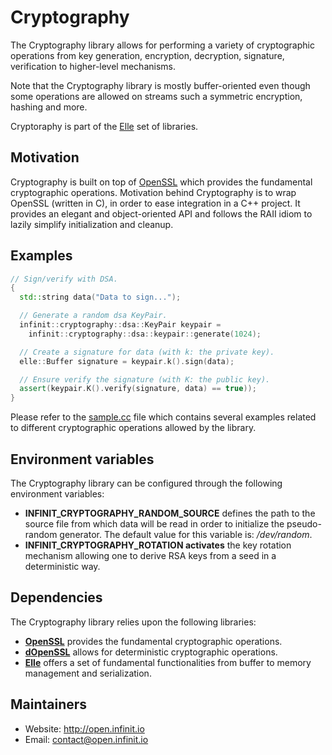 # Cryptography

The Cryptography library allows for performing a variety of cryptographic operations from key generation, encryption, decryption, signature, verification to higher-level mechanisms.

Note that the Cryptography library is mostly buffer-oriented even though some operations are allowed on streams such a symmetric encryption, hashing and more.

Cryptoraphy is part of the [Elle](https://github.com/infinit/elle) set of libraries.

## Motivation

Cryptography is built on top of [OpenSSL](http://www.openssl.org) which provides the fundamental cryptographic operations. Motivation behind Cryptography is to wrap OpenSSL (written in C), in order to ease integration in a C++ project. It provides an elegant and object-oriented API and follows the RAII idiom to lazily simplify initialization and cleanup.

## Examples

```cpp
// Sign/verify with DSA.
{
  std::string data("Data to sign...");

  // Generate a random dsa KeyPair.
  infinit::cryptography::dsa::KeyPair keypair =
    infinit::cryptography::dsa::keypair::generate(1024);

  // Create a signature for data (with k: the private key).
  elle::Buffer signature = keypair.k().sign(data);

  // Ensure verify the signature (with K: the public key).
  assert(keypair.K().verify(signature, data) == true));
}
```
Please refer to the [sample.cc]("sample.cc") file which contains several examples related to different cryptographic operations allowed by the library.

## Environment variables

The Cryptography library can be configured through the following environment variables:

* **INFINIT_CRYPTOGRAPHY_RANDOM_SOURCE** defines the path to the source file from which data will be read in order to initialize the pseudo-random generator. The default value for this variable is: _/dev/random_.
* **INFINIT_CRYPTOGRAPHY_ROTATION activates** the key rotation mechanism allowing one to derive RSA keys from a seed in a deterministic way.

## Dependencies

The Cryptography library relies upon the following libraries:

 * [**OpenSSL**](http://www.openssl.org) provides the fundamental cryptographic operations.
 * [**dOpenSSL**](http://open.infinit.io/dopenssl) allows for deterministic cryptographic operations.
 * [**Elle**](http://open.infinit.io/elle) offers a set of fundamental functionalities from buffer to memory management and serialization.

Maintainers
-----------

 * Website: http://open.infinit.io
 * Email: contact@open.infinit.io
